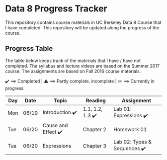 # Data 8 Progress Tracker

This repository contains course materials in UC Berkeley Data 8 Course that I have completed. This repository will be updated along the progress of the course.

## Progress Table

The table below keeps track of the materials that I have / have not completed.
The syllabus and lecture videos are based on the Summer 2017 course.
The assignments are based on Fall 2016 course materials.

:heavy_check_mark: ==> Completed | 
:warning: ==> Partly complete, incomplete |
:pencil2: ==> Currently in progress


|  Day  |  Date  | Topic | Reading | Assignment | 
|  ---  |  ---  | ----- | ---- | ---- | 
|  Mon  |  06/19  | Introduction :heavy_check_mark: | 1.1, 1.2, 1.3 :heavy_check_mark: | Lab 01: Expressions :heavy_check_mark: | 
|  Tue  |  06/20  | Cause and Effect :heavy_check_mark: | Chapter 2 | Homework 01 | 
|  Tue  |  06/20  | Expressions | Chapter 3 | Lab 02: Types & Sequences :heavy_check_mark: | 
